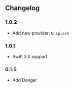## Changelog

### 1.0.2
- Add new provider: `Unsplash`

### 1.0.1
- Swift 3.0 support.

### 0.1.5

* Add Danger